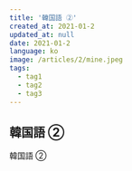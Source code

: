 ```yaml
---
title: '韓国語 ②'
created_at: 2021-01-2
updated_at: null
date: 2021-01-2
language: ko
image: /articles/2/mine.jpeg
tags:
  - tag1
  - tag2
  - tag3
---
```


## 韓国語 ②

韓国語 ②
